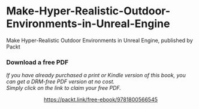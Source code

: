 # Make-Hyper-Realistic-Outdoor-Environments-in-Unreal-Engine
Make Hyper-Realistic Outdoor Environments in Unreal Engine, published by Packt
### Download a free PDF

 <i>If you have already purchased a print or Kindle version of this book, you can get a DRM-free PDF version at no cost.<br>Simply click on the link to claim your free PDF.</i>
<p align="center"> <a href="https://packt.link/free-ebook/9781800566545">https://packt.link/free-ebook/9781800566545 </a> </p>